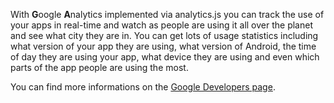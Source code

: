 With **G**oogle **A**nalytics implemented via analytics.js you can track the use of your apps in real-time and watch as people are using it all over the planet and see what city they are in. You can get lots of usage statistics including what version of your app they are using, what version of Android, the time of day they are using your app, what device they are using and even which parts of the app people are using the most.

You can find more informations on the [Google Developers page](https://developers.google.com/analytics/devguides/collection/analyticsjs/command-queue-reference).

<premium>